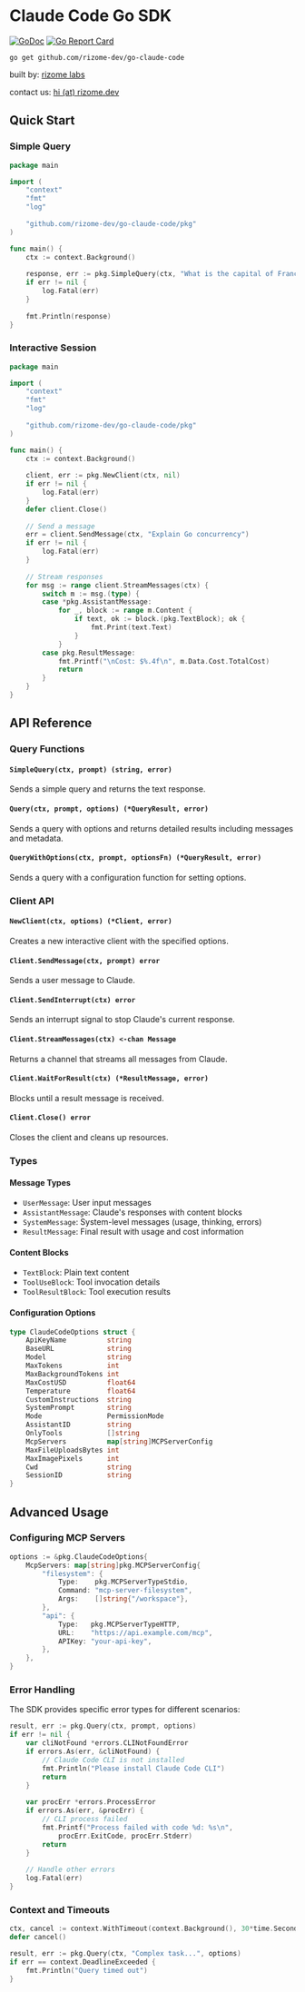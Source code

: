 # Claude Code Go SDK


[![GoDoc](https://pkg.go.dev/badge/github.com/rizome-dev/go-claude-code)](https://pkg.go.dev/github.com/rizome-dev/go-claude-code)
[![Go Report Card](https://goreportcard.com/badge/github.com/rizome-dev/go-claude-code)](https://goreportcard.com/report/github.com/rizome-dev/go-claude-code)

```shell
go get github.com/rizome-dev/go-claude-code
```

built by: [rizome labs](https://rizome.dev)

contact us: [hi (at) rizome.dev](mailto:hi@rizome.dev)

## Quick Start

### Simple Query

```go
package main

import (
    "context"
    "fmt"
    "log"
    
    "github.com/rizome-dev/go-claude-code/pkg"
)

func main() {
    ctx := context.Background()
    
    response, err := pkg.SimpleQuery(ctx, "What is the capital of France?")
    if err != nil {
        log.Fatal(err)
    }
    
    fmt.Println(response)
}
```

### Interactive Session

```go
package main

import (
    "context"
    "fmt"
    "log"
    
    "github.com/rizome-dev/go-claude-code/pkg"
)

func main() {
    ctx := context.Background()
    
    client, err := pkg.NewClient(ctx, nil)
    if err != nil {
        log.Fatal(err)
    }
    defer client.Close()
    
    // Send a message
    err = client.SendMessage(ctx, "Explain Go concurrency")
    if err != nil {
        log.Fatal(err)
    }
    
    // Stream responses
    for msg := range client.StreamMessages(ctx) {
        switch m := msg.(type) {
        case *pkg.AssistantMessage:
            for _, block := range m.Content {
                if text, ok := block.(pkg.TextBlock); ok {
                    fmt.Print(text.Text)
                }
            }
        case pkg.ResultMessage:
            fmt.Printf("\nCost: $%.4f\n", m.Data.Cost.TotalCost)
            return
        }
    }
}
```

## API Reference

### Query Functions

#### `SimpleQuery(ctx, prompt) (string, error)`
Sends a simple query and returns the text response.

#### `Query(ctx, prompt, options) (*QueryResult, error)`
Sends a query with options and returns detailed results including messages and metadata.

#### `QueryWithOptions(ctx, prompt, optionsFn) (*QueryResult, error)`
Sends a query with a configuration function for setting options.

### Client API

#### `NewClient(ctx, options) (*Client, error)`
Creates a new interactive client with the specified options.

#### `Client.SendMessage(ctx, prompt) error`
Sends a user message to Claude.

#### `Client.SendInterrupt(ctx) error`
Sends an interrupt signal to stop Claude's current response.

#### `Client.StreamMessages(ctx) <-chan Message`
Returns a channel that streams all messages from Claude.

#### `Client.WaitForResult(ctx) (*ResultMessage, error)`
Blocks until a result message is received.

#### `Client.Close() error`
Closes the client and cleans up resources.

### Types

#### Message Types
- `UserMessage`: User input messages
- `AssistantMessage`: Claude's responses with content blocks
- `SystemMessage`: System-level messages (usage, thinking, errors)
- `ResultMessage`: Final result with usage and cost information

#### Content Blocks
- `TextBlock`: Plain text content
- `ToolUseBlock`: Tool invocation details
- `ToolResultBlock`: Tool execution results

#### Configuration Options
```go
type ClaudeCodeOptions struct {
    ApiKeyName          string
    BaseURL             string
    Model               string
    MaxTokens           int
    MaxBackgroundTokens int
    MaxCostUSD          float64
    Temperature         float64
    CustomInstructions  string
    SystemPrompt        string
    Mode                PermissionMode
    AssistantID         string
    OnlyTools           []string
    McpServers          map[string]MCPServerConfig
    MaxFileUploadsBytes int
    MaxImagePixels      int
    Cwd                 string
    SessionID           string
}
```

## Advanced Usage

### Configuring MCP Servers

```go
options := &pkg.ClaudeCodeOptions{
    McpServers: map[string]pkg.MCPServerConfig{
        "filesystem": {
            Type:    pkg.MCPServerTypeStdio,
            Command: "mcp-server-filesystem",
            Args:    []string{"/workspace"},
        },
        "api": {
            Type:   pkg.MCPServerTypeHTTP,
            URL:    "https://api.example.com/mcp",
            APIKey: "your-api-key",
        },
    },
}
```

### Error Handling

The SDK provides specific error types for different scenarios:

```go
result, err := pkg.Query(ctx, prompt, options)
if err != nil {
    var cliNotFound *errors.CLINotFoundError
    if errors.As(err, &cliNotFound) {
        // Claude Code CLI is not installed
        fmt.Println("Please install Claude Code CLI")
        return
    }
    
    var procErr *errors.ProcessError
    if errors.As(err, &procErr) {
        // CLI process failed
        fmt.Printf("Process failed with code %d: %s\n", 
            procErr.ExitCode, procErr.Stderr)
        return
    }
    
    // Handle other errors
    log.Fatal(err)
}
```

### Context and Timeouts

```go
ctx, cancel := context.WithTimeout(context.Background(), 30*time.Second)
defer cancel()

result, err := pkg.Query(ctx, "Complex task...", options)
if err == context.DeadlineExceeded {
    fmt.Println("Query timed out")
}
```

